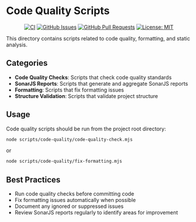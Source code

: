 # Code Quality Scripts

<div align="center">

[![CI](https://github.com/cortex-os/cortex-os/actions/workflows/ci.yml/badge.svg)](https://github.com/cortex-os/cortex-os/actions/workflows/ci.yml)
[![GitHub Issues](https://img.shields.io/github/issues/cortex-os/cortex-os)](https://github.com/cortex-os/cortex-os/issues)
[![GitHub Pull Requests](https://img.shields.io/github/issues-pr/cortex-os/cortex-os)](https://github.com/cortex-os/cortex-os/pulls)
[![License: MIT](https://img.shields.io/badge/License-MIT-yellow.svg)](https://opensource.org/licenses/MIT)

</div>

This directory contains scripts related to code quality, formatting, and static analysis.

## Categories

- **Code Quality Checks**: Scripts that check code quality standards
- **SonarJS Reports**: Scripts that generate and aggregate SonarJS reports
- **Formatting**: Scripts that fix formatting issues
- **Structure Validation**: Scripts that validate project structure

## Usage

Code quality scripts should be run from the project root directory:

```bash
node scripts/code-quality/code-quality-check.mjs
```

or

```bash
node scripts/code-quality/fix-formatting.mjs
```

## Best Practices

- Run code quality checks before committing code
- Fix formatting issues automatically when possible
- Document any ignored or suppressed issues
- Review SonarJS reports regularly to identify areas for improvement
